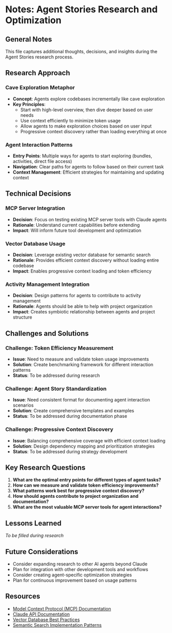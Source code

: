 # Notes: Agent Stories Research and Optimization

## General Notes

This file captures additional thoughts, decisions, and insights during the Agent Stories research process.

## Research Approach

### Cave Exploration Metaphor

- **Concept**: Agents explore codebases incrementally like cave exploration
- **Key Principles**:
  - Start with high-level overview, then dive deeper based on user needs
  - Use context efficiently to minimize token usage
  - Allow agents to make exploration choices based on user input
  - Progressive context discovery rather than loading everything at once

### Agent Interaction Patterns

- **Entry Points**: Multiple ways for agents to start exploring (bundles, activities, direct file access)
- **Navigation**: Clear paths for agents to follow based on their current task
- **Context Management**: Efficient strategies for maintaining and updating context

## Technical Decisions

### MCP Server Integration

- **Decision**: Focus on testing existing MCP server tools with Claude agents
- **Rationale**: Understand current capabilities before extending
- **Impact**: Will inform future tool development and optimization

### Vector Database Usage

- **Decision**: Leverage existing vector database for semantic search
- **Rationale**: Provides efficient context discovery without loading entire codebase
- **Impact**: Enables progressive context loading and token efficiency

### Activity Management Integration

- **Decision**: Design patterns for agents to contribute to activity management
- **Rationale**: Agents should be able to help with project organization
- **Impact**: Creates symbiotic relationship between agents and project structure

## Challenges and Solutions

### Challenge: Token Efficiency Measurement

- **Issue**: Need to measure and validate token usage improvements
- **Solution**: Create benchmarking framework for different interaction patterns
- **Status**: To be addressed during research

### Challenge: Agent Story Standardization

- **Issue**: Need consistent format for documenting agent interaction scenarios
- **Solution**: Create comprehensive templates and examples
- **Status**: To be addressed during documentation phase

### Challenge: Progressive Context Discovery

- **Issue**: Balancing comprehensive coverage with efficient context loading
- **Solution**: Design dependency mapping and prioritization strategies
- **Status**: To be addressed during strategy development

## Key Research Questions

1. **What are the optimal entry points for different types of agent tasks?**
2. **How can we measure and validate token efficiency improvements?**
3. **What patterns work best for progressive context discovery?**
4. **How should agents contribute to project organization and documentation?**
5. **What are the most valuable MCP server tools for agent interactions?**

## Lessons Learned

_To be filled during research_

## Future Considerations

- Consider expanding research to other AI agents beyond Claude
- Plan for integration with other development tools and workflows
- Consider creating agent-specific optimization strategies
- Plan for continuous improvement based on usage patterns

## Resources

- [Model Context Protocol (MCP) Documentation](https://modelcontextprotocol.io/)
- [Claude API Documentation](https://docs.anthropic.com/)
- [Vector Database Best Practices](https://www.pinecone.io/learn/vector-database/)
- [Semantic Search Implementation Patterns](https://www.elastic.co/guide/en/elasticsearch/reference/current/semantic-search.html)
